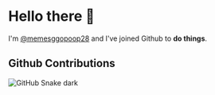 # Hello there 👋

I'm [@memesggopoop28](https://github.com/memesggopoop28/) and I've joined Github to **do things**.

## Github Contributions
![GitHub Snake dark](https://raw.githubusercontent.com/memesggopoop28/memesggopoop28/output/github-contribution-grid-snake-dark.svg)
